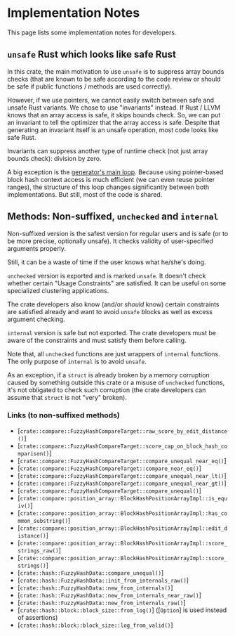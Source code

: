 # Implementation Notes

This page lists some implementation notes for developers.


## `unsafe` Rust which looks like safe Rust

In this crate, the main motivation to use `unsafe` is to suppress array
bounds checks (that are known to be safe according to the code review or
should be safe if public functions / methods are used correctly).

However, if we use pointers, we cannot easily switch between safe and unsafe
Rust variants.  We chose to use "invariants" instead.  If Rust / LLVM knows
that an array access is safe, it skips bounds check.  So, we can put an
invariant to tell the optimizer that the array access is safe.  Despite that
generating an invariant itself is an unsafe operation, most code looks
like safe Rust.

Invariants can suppress another type of runtime check (not just array
bounds check): division by zero.

A big exception is the
[generator's main loop](crate::generate::Generator::update()).
Because using pointer-based block hash context access is much efficient (we
can even reuse pointer ranges), the structure of this loop changes
significantly between both implementations.
But still, most of the code is shared.


## Methods: Non-suffixed, `unchecked` and `internal`

Non-suffixed version is the safest version for regular users and is safe (or
to be more precise, optionally unsafe).  It checks validity of
user-specified arguments properly.

Still, it can be a waste of time if the user knows what he/she's doing.

`unchecked` version is exported and is marked `unsafe`.
It doesn't check whether certain "Usage Constraints" are satisfied.
It can be useful on some specialized clustering applications.

The crate developers also know (and/or *should* know) certain constraints
are satisfied already and want to avoid `unsafe` blocks as well as excess
argument checking.

`internal` version is safe but not exported.  The crate developers must be
aware of the constraints and must satisfy them before calling.

Note that, all `unchecked` functions are just wrappers of
`internal` functions.  The only purpose of `internal` is to avoid `unsafe`.

As an exception, if a `struct` is already broken by a memory corruption
caused by something outside this crate or a misuse of `unchecked` functions,
it's not obligated to check such corruption
(the crate developers can assume that `struct` is not "very" broken).

### Links (to non-suffixed methods)

*   [`crate::compare::FuzzyHashCompareTarget::raw_score_by_edit_distance()`]
*   [`crate::compare::FuzzyHashCompareTarget::score_cap_on_block_hash_comparison()`]
*   [`crate::compare::FuzzyHashCompareTarget::compare_unequal_near_eq()`]
*   [`crate::compare::FuzzyHashCompareTarget::compare_near_eq()`]
*   [`crate::compare::FuzzyHashCompareTarget::compare_unequal_near_lt()`]
*   [`crate::compare::FuzzyHashCompareTarget::compare_unequal_near_gt()`]
*   [`crate::compare::FuzzyHashCompareTarget::compare_unequal()`]
*   [`crate::compare::position_array::BlockHashPositionArrayImpl::is_equiv()`]
*   [`crate::compare::position_array::BlockHashPositionArrayImpl::has_common_substring()`]
*   [`crate::compare::position_array::BlockHashPositionArrayImpl::edit_distance()`]
*   [`crate::compare::position_array::BlockHashPositionArrayImpl::score_strings_raw()`]
*   [`crate::compare::position_array::BlockHashPositionArrayImpl::score_strings()`]
*   [`crate::hash::FuzzyHashData::compare_unequal()`]
*   [`crate::hash::FuzzyHashData::init_from_internals_raw()`]
*   [`crate::hash::FuzzyHashData::new_from_internals()`]
*   [`crate::hash::FuzzyHashData::new_from_internals_near_raw()`]
*   [`crate::hash::FuzzyHashData::new_from_internals_raw()`]
*   [`crate::hash::block::block_size::from_log()`] ([`Option`] is used instead of assertions)
*   [`crate::hash::block::block_size::log_from_valid()`]
